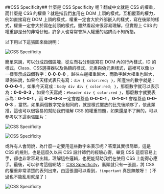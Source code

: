 ##CSS Specificity##
什麼是 CSS Specificity 呢？翻成中文就是 CSS 的權重，而什麼是 CSS 的權重？就是指我們套用在 DOM 上頭的樣式，互相覆蓋的權力，例如直接寫在 DOM 上頭的樣式，權重一定會大於外部嵌入的樣式，寫在後頭的樣式，權重一定會大於寫在前頭的樣式，雖然看起來很容易理解，但實際上 CSS 的權重卻是分的非常仔細，許多人也常常會掉入權重的陷阱而不知所措。

以下用以下這張圖來做說明：

![CSS Specificity](https://lh3.googleusercontent.com/-Adw4oGZ7u9c/U4itz0xDNrI/AAAAAAAA35s/Jy9fhflgsQo/s000/20140530_1_03.jpg)

簡單來說，可以分成四個區塊，從左而右分別是寫在 DOM 內的行內樣式，ID 的樣式，Class、CSS選擇器以及偽類的樣式，元素與偽元素樣式，這裡可以像 ip 一樣表示成四個數字：**0-0-0-0** ，越往左邊權重越大，而數字越大權重也越大，舉例來說，如果今天樣式表只有寫：`div { color:red; }`，所產生的數字就是：**0-0-0-1** ，如果今天寫成：`body div div { color:red; }`，那麼數字就可以表示為：**0-0-0-3** ，如果今天寫成：`#header div { color:red }`，那麼數字就要表示為：**0-1-0-1** ，而 **0-0-0-3** 一定會覆蓋過 **0-0-0-1** ，**0-1-0-1** 會覆蓋過 **0-0-0-3** ，當然，如果兩個數字完全相同的，就是樣式擺放的比先後順序了，依此類推，這也可以很容易的幫助我們理解 CSS 的權重問題，如果還是不了解的，可以參考以下這兩張圖片：


![CSS Specificity](https://lh3.googleusercontent.com/-Elt04jWMKCs/U4ixsjYshiI/AAAAAAAA36I/ix7MMQZHHDE/s000/20140530_1_04.png)

![CSS Specificity](https://lh3.googleusercontent.com/-pUtSYZPVtfM/U4ixstWUWMI/AAAAAAAA36M/L-MU1rD1Kyc/s000/20140530_1_05.png)

或許有人會問說，為什麼一定要用這些數字來表示呢？答案其實很簡單，這是 CSS 的規則，也是這麼久以來 CSS 設計師們的經驗心得，畢竟 CSS 這麼容易上手，卻也非常容易出錯，理解這些邏輯，也更能幫助我們在使用 CSS 上能得心應手。最後，可以參考這個網站： [CSS Specificity](http://cssspecificity.com/)，裏頭就只有一張圖，將 CSS 的權重非常清楚的表列出來，由這張圖可以看到，`!important` 真是無敵呀！ ( 不過也不能亂用就是了 )


![CSS Specificity](https://lh5.googleusercontent.com/-V7NnH4-izqE/U4it0G78p9I/AAAAAAAA354/vF9S1BgKofs/s000/20140530_1_02.jpg)